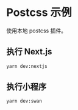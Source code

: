 # Postcss 示例

使用本地 postcss 插件。

## 执行 Next.js

```bash
yarn dev:nextjs
```

## 执行小程序

```bash
yarn dev:swan
```
